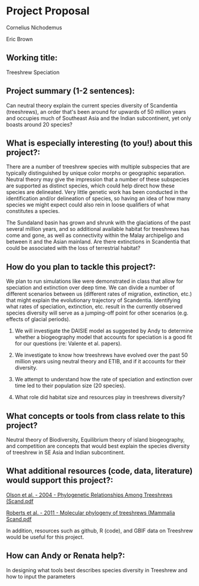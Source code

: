 # Project Proposal

Cornelius Nichodemus

Eric Brown

## Working title: 

Treeshrew Speciation

## Project summary (1-2 sentences): 

Can neutral theory explain the current species diversity of Scandentia (treeshrews), an order that's been around for upwards of 50 million years and occupies much of Southeast Asia and the Indian subcontinent, yet only boasts around 20 species?

## What is especially interesting (to you!) about this project?:

There are a number of treeshrew species with multiple subspecies that are typically distinguished by unique color morphs or geographic separation. Neutral theory may give the impression that a number of these subspecies are supported as distinct species, which could help direct how these species are delineated. Very little genetic work has been conducted in the identification and/or delineation of species, so having an idea of how many species we might expect could also rein in loose qualifiers of what constitutes a species. 

The Sundaland basin has grown and shrunk with the glaciations of the past several million years, and so additional available habitat for treeshrews has come and gone, as well as connectivity within the Malay archipeligo and between it and the Asian mainland. Are there extinctions in Scandentia that could be associated with the loss of terrestrial habitat?

## How do you plan to tackle this project?:

We plan to run simulations like were demonstrated in class that allow for speciation and extinction over deep time. We can divide a number of different scenarios between us (different rates of migration, extinction, etc.) that might explain the evolutionary trajectory of Scandentia. Identifying what rates of speciation, extinction, etc. result in the currently observed species diversity will serve as a jumping-off point for other scenarios (e.g. effects of glacial periods).

1. We will investigate the DAISIE model as suggested by Andy to determine whether a biogeography model that accounts for speciation is a good fit for our questions (re: Valente et al. papers).

1. We investigate to know how treeshrews have evolved over the past 50 million years using neutral theory and ETIB, and if it accounts for their diversity.
2. We attempt to understand how the rate of speciation and extinction over time led to their population size (20 species).
3. What role did habitat size and resources play in treeshrews diversity?

## What concepts or tools from class relate to this project?
Neutral theory of Biodiversity, Equilibrium theory of island biogeography, and competition are concepts that would best explain the species diversity of treeshrew in SE Asia and Indian subcontinent.

## What additional resources (code, data, literature) would support this project?:

[Olson et al. - 2004 - Phylogenetic Relationships Among Treeshrews (Scand.pdf](https://github.com/ebrownrma/final-project/files/10094438/Olson.et.al.-.2004.-.Phylogenetic.Relationships.Among.Treeshrews.Scand.pdf)

[Roberts et al. - 2011 - Molecular phylogeny of treeshrews (Mammalia Scand.pdf](https://github.com/ebrownrma/final-project/files/10094434/Roberts.et.al.-.2011.-.Molecular.phylogeny.of.treeshrews.Mammalia.Scand.pdf)

In addition, resources such as github, R (code), and GBIF data on Treeshrew would be useful for this project.

## How can Andy or Renata help?:
In designing what tools best describes species diversity in Treeshrew and how to input the parameters
